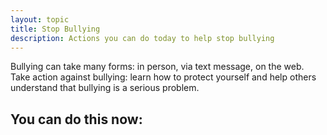 ```yaml
---
layout: topic
title: Stop Bullying
description: Actions you can do today to help stop bullying
---
```


Bullying can take many forms: in person, via text message, on the web. Take action against bullying: learn how to protect yourself and help others understand that bullying is a serious problem.


## You can do this now:

